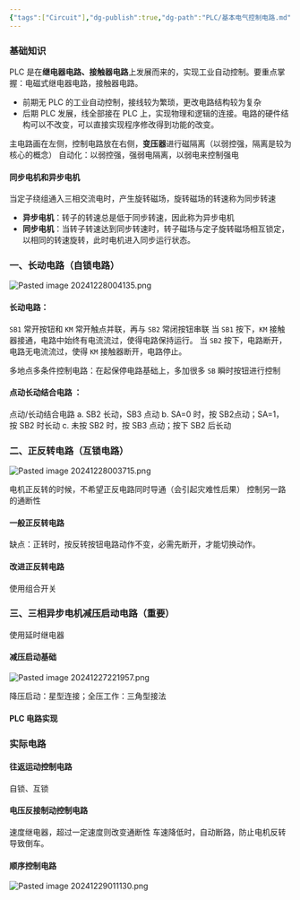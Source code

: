 ```yaml
---
{"tags":["Circuit"],"dg-publish":true,"dg-path":"PLC/基本电气控制电路.md","permalink":"/PLC/基本电气控制电路/","dgPassFrontmatter":true,"noteIcon":"","created":"2024-11-07T16:27:10.438+08:00","updated":"2025-03-03T13:12:51.839+08:00"}
---
```


### 基础知识
PLC 是在**继电器电路、接触器电路**上发展而来的，实现工业自动控制。要重点掌握：电磁式继电器电路，接触器电路。
- 前期无 PLC 的工业自动控制，接线较为繁琐，更改电路结构较为复杂
- 后期 PLC 发展，线全部接在 PLC 上，实现物理和逻辑的连接。电路的硬件结构可以不改变，可以直接实现程序修改得到功能的改变。

主电路画在左侧，控制电路放在右侧，**变压器**进行磁隔离（以弱控强，隔离是较为核心的概念）
自动化：以弱控强，强弱电隔离，以弱电来控制强电

#### 同步电机和异步电机
当定子绕组通入三相交流电时，产生旋转磁场，旋转磁场的转速称为同步转速

- **异步电机**：转子的转速总是低于同步转速，因此称为异步电机
- **同步电机**：当转子转速达到同步转速时，转子磁场与定子旋转磁场相互锁定，以相同的转速旋转，此时电机进入同步运行状态。

### 一、长动电路（自锁电路）
![Pasted image 20241228004135.png](/img/user/Functional%20files/Photo%20Resources/Pasted%20image%2020241228004135.png)

#### 长动电路：
`SB1` 常开按钮和 `KM` 常开触点并联，再与 `SB2` 常闭按钮串联
当 `SB1` 按下，`KM` 接触器接通，电路中始终有电流流过，使得电路保持运行。
当 `SB2` 按下，电路断开，电路无电流流过，使得 `KM` 接触器断开，电路停止。

多地点多条件控制电路：在起保停电路基础上，多加很多 `SB`  瞬时按钮进行控制

#### 点动长动结合电路 ：
点动/长动结合电路
a. SB2 长动，SB3 点动
b. SA=0 时，按 SB2点动；SA=1，按 SB2 时长动 
c.  未按 SB2 时，按 SB3 点动；按下 SB2 后长动

### 二、正反转电路（互锁电路）
![Pasted image 20241228003715.png](/img/user/Functional%20files/Photo%20Resources/Pasted%20image%2020241228003715.png)

电机正反转的时候，不希望正反电路同时导通（会引起灾难性后果）
控制另一路的通断性

#### 一般正反转电路
缺点：正转时，按反转按钮电路动作不变，必需先断开，才能切换动作。

#### 改进正反转电路
使用组合开关
### 三、三相异步电机减压启动电路（重要）
使用延时继电器
#### 减压启动基础
![Pasted image 20241227221957.png](/img/user/Functional%20files/Photo%20Resources/Pasted%20image%2020241227221957.png)

降压启动：星型连接；全压工作：三角型接法
#### PLC 电路实现

### 实际电路
#### 往返运动控制电路
自锁、互锁
#### 电压反接制动控制电路
速度继电器，超过一定速度则改变通断性
车速降低时，自动断路，防止电机反转导致倒车。

#### 顺序控制电路

![Pasted image 20241229011130.png](/img/user/Functional%20files/Photo%20Resources/Pasted%20image%2020241229011130.png)

